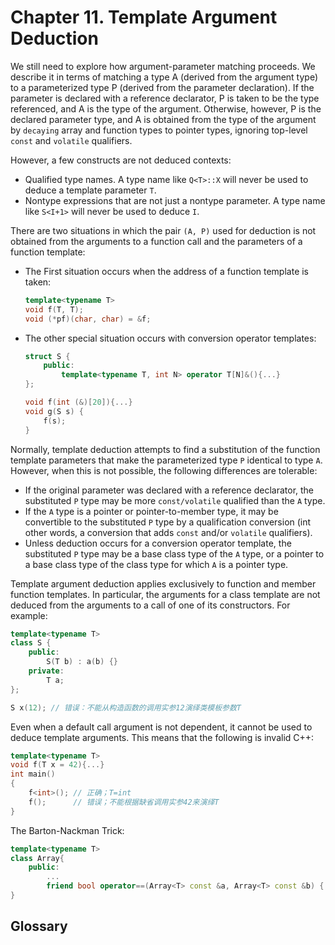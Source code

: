 # Chapter 11. Template Argument Deduction



We still need to explore how argument-parameter matching proceeds. We describe it in terms of matching a type A (derived from the argument type) to a parameterized type P (derived from the parameter declaration). If the parameter is declared with a reference declarator, P is taken to be the type referenced, and A is the type of the argument. Otherwise, however, P is the declared parameter type, and A is obtained from the type of the argument by `decaying` array and function types to pointer types, ignoring top-level `const` and `volatile` qualifiers.

However, a few constructs are not deduced contexts:

- Qualified type names. A type name like `Q<T>::X` will never be used to deduce a template parameter `T`.
- Nontype expressions that are not just a nontype parameter. A type name like `S<I+1>` will never be used to deduce `I`.

There are two situations in which the pair `(A, P)` used for deduction is not obtained from the arguments to a function call and the parameters of a function template:

- The First situation occurs when the address of a function template is taken:

  ```c++
  template<typename T>
  void f(T, T);
  void (*pf)(char, char) = &f;
  ```

- The other special situation occurs with conversion operator templates:

  ```c++
  struct S {
      public:
          template<typename T, int N> operator T[N]&(){...}
  };
  
  void f(int (&)[20]){...}
  void g(S s) {
      f(s);
  }
  ```

Normally, template deduction attempts to find a substitution of the function template parameters that make the parameterized type `P` identical to type `A`. However, when this is not possible, the following differences are tolerable:

- If the original parameter was declared with a reference declarator, the substituted `P` type may be more `const/volatile` qualified than the `A` type.
- If the `A` type is a pointer or pointer-to-member type, it may be convertible to the substituted `P` type by a qualification conversion (int other words, a conversion that adds `const` and/or `volatile` qualifiers).
- Unless deduction occurs for a conversion operator template, the substituted `P` type may be a base class type of the `A` type, or a pointer to a base class type of the class type for which `A` is a pointer type.

Template argument deduction applies exclusively to function and member function templates. In particular, the arguments for a class template are not deduced from the arguments to a call of one of its constructors. For example:

```c++
template<typename T>
class S {
    public:
    	S(T b) : a(b) {}
    private:
    	T a;
};

S x(12); // 错误：不能从构造函数的调用实参12演绎类模板参数T
```

Even when a default call argument is not dependent, it cannot be used to deduce template arguments. This means that the following is invalid C++:

```c++
template<typename T>
void f(T x = 42){...}
int main()
{
    f<int>(); // 正确；T=int
    f();      // 错误；不能根据缺省调用实参42来演绎T
}
```

The Barton-Nackman Trick:

```c++
template<typename T>
class Array{
    public:
    	...
        friend bool operator==(Array<T> const &a, Array<T> const &b) {...}
}
```



## Glossary

<div style="width: 50%; float:left;"></div>
<div style="width: 50%; float:left;"></div>
<div style="width: 50%; float:left;"></div>
<div style="width: 50%; float:left;"></div>
<div style="width: 50%; float:left;"></div>
<div style="width: 50%; float:left;"></div>
<div style="width: 50%; float:left;"></div>
<div style="width: 50%; float:left;"></div>
<div style="width: 50%; float:left;"></div>
